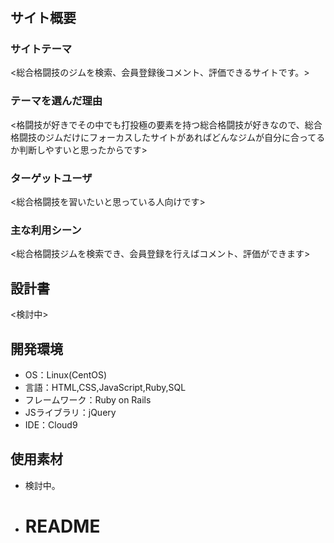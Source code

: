 # <MMA>

## サイト概要
### サイトテーマ
<総合格闘技のジムを検索、会員登録後コメント、評価できるサイトです。>

### テーマを選んだ理由
<格闘技が好きでその中でも打投極の要素を持つ総合格闘技が好きなので、総合格闘技のジムだけにフォーカスしたサイトがあればどんなジムが自分に合ってるか判断しやすいと思ったからです>

### ターゲットユーザ
<総合格闘技を習いたいと思っている人向けです>

### 主な利用シーン
<総合格闘技ジムを検索でき、会員登録を行えばコメント、評価ができます>

## 設計書
<検討中>

## 開発環境
- OS：Linux(CentOS)
- 言語：HTML,CSS,JavaScript,Ruby,SQL
- フレームワーク：Ruby on Rails
- JSライブラリ：jQuery
- IDE：Cloud9

## 使用素材
- 検討中。
- # README


